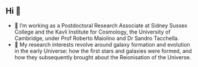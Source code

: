 ## Hi 👋

- 🔭 I’m working as a Postdoctoral Research Associate at Sidney Sussex College and the Kavli Institute for Cosmology, the University of Cambridge, under Prof Roberto Maiolino and Dr Sandro Tacchella.
- 🌠 My research interests revolve around galaxy formation and evolution in the early Universe: how the first stars and galaxies were formed, and how they subsequently brought about the Reionisation of the Universe.
